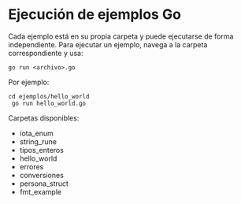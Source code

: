 # Ejecución de ejemplos Go

Cada ejemplo está en su propia carpeta y puede ejecutarse de forma independiente. Para ejecutar un ejemplo, navega a la carpeta correspondiente y usa:

```
go run <archivo>.go
```

Por ejemplo:

```
cd ejemplos/hello_world
 go run hello_world.go
```

Carpetas disponibles:
- iota_enum
- string_rune
- tipos_enteros
- hello_world
- errores
- conversiones
- persona_struct
- fmt_example
